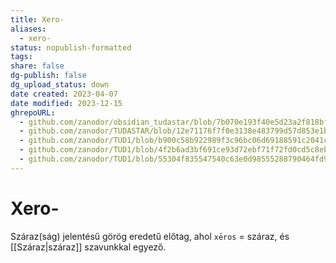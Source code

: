 ```yaml
---
title: Xero-
aliases:
  - xero-
status: nopublish-formatted
tags: 
share: false
dg-publish: false
dg_upload_status: down
date created: 2023-04-07
date modified: 2023-12-15
ghrepoURL:
  - github.com/zanodor/obsidian_tudastar/blob/7b070e193f40e5d23a2f818bf803593fb05aaed9/X/Xero-.md
  - github.com/zanodor/TUDASTAR/blob/12e71176f7f0e3138e483799d57d853e1bed8a4e/X/Xero-.md
  - github.com/zanodor/TUD1/blob/b900c58b922989f3c96bc06d69188591c2041c82/X/Xero-.md
  - github.com/zanodor/TUD1/blob/4f2b6ad3bf691ce93d72ebf71f72fd0cd5c8eb69/X/Xero-.md
  - github.com/zanodor/TUD1/blob/55304f835547540c63e0d98555288790464fd9e2/X/Xero-.md
---
```


# Xero-

Száraz(ság) jelentésű görög eredetű előtag, ahol `xēros` = száraz, és [[Száraz|száraz]] szavunkkal egyező.  